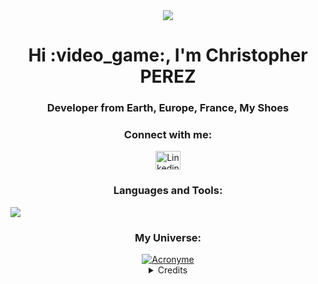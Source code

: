 <div align="center">
    <img src="https://64.media.tumblr.com/e74caa35f8e76dc32e9170302b43597e/47e520eb5d3cf2db-b5/s540x810/fb10dacf674cb5726091371aa755bee47d7124b0.gif">
</div>

<h1 align="center">Hi :video_game:, I'm Christopher PEREZ</h1>
<h3 align="center">Developer from Earth, Europe, France, My Shoes</h3>
<h3 align="center">Connect with me:</h3>

<p align="center">
    <a href="https://www.linkedin.com/in/christopher-perez-8a6b3a272/" target="_blank"><img align="center" src="https://raw.githubusercontent.com/rahuldkjain/github-profile-readme-generator/master/src/images/icons/Social/linked-in-alt.svg" alt="Linkedin of Christopher PEREZ" height="30" width="40" /></a></p>

<h3 align="center">Languages and Tools:</h3>

<p align="center">
  <a href="">
    <img src="https://skillicons.dev/icons?i=html,css,js,php,mysql,symfony,python,threejs,wordpress,bootstrap,vscode,codepen,discord,figma,ps" style="display: flex; justify-content: center; align-items: center;"/>
  </a>
</p>

<h3 align="center">My Universe:</h3>

<div align="center">
    <a href="https://ibb.co/DWSxq8P">
        <img src="https://i.ibb.co/c37GmCK/Acronyme.png" alt="Acronyme" border="0">
    </a>
</div>

<details>
  <summary align="center">Credits</summary><p align="center">
    <sub>*All rights are reserved to different artists & contributors: Arthurtng/Empyrea/Nøir Nøir/Shulk/Laoyepo/Nipuni - Jenna Coleman/Valentina Zenere/Dylan O'Brien/Pedro Pascal/Alex Kingston & Thank you to <b>FLORENT BACCARD</b> for guiding me on using GitHub*</sub>
</p></details>
